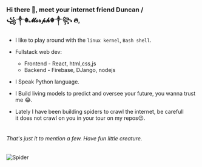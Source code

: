 ### Hi there 👋, meet your internet friend <strong>Duncan / ꧁༒☬𝓜𝓸𝓻𝓹𝓱☬༒꧂ 🔥</strong>,
- I like to play around with the `linux kernel`, `Bash shell`.
- Fullstack web dev: 
  - Frontend - React, html,css,js
  - Backend - Firebase, DJango, nodejs

- I Speak Python language.
- I Build living models to predict and oversee your future, you wanna trust me 😂.
- Lately I have been building spiders to crawl the internet, be carefull<br>it does not crawl on you in your tour on my repos😉.<br><br>
###### That's just it to mention a few. Have fun little creature.<br>
<!-- ![](https://media.giphy.com/media/hW4pOhW4dK7JI7hFno/giphy.gif) -->
<!-- ![](https://media.giphy.com/media/OVtqvymKkkcTu/giphy.gif) -->
![Spider](https://media.giphy.com/media/mX4N1OAPvjc03yejaN/giphy.gif)
